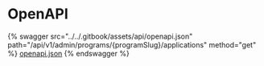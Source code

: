 # OpenAPI


{% swagger src="../../.gitbook/assets/api/openapi.json" path="/api/v1/admin/programs/{programSlug}/applications" method="get" %}
[openapi.json](../../.gitbook/assets/api/openapi.json)
{% endswagger %}
